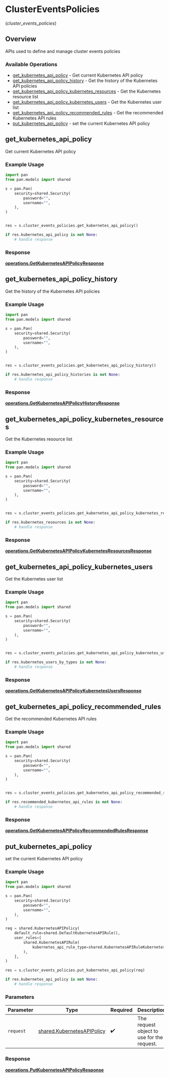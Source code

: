 # ClusterEventsPolicies
(*cluster_events_policies*)

## Overview

APIs used to  define and manage cluster events policies

### Available Operations

* [get_kubernetes_api_policy](#get_kubernetes_api_policy) - Get current Kubernetes API policy
* [get_kubernetes_api_policy_history](#get_kubernetes_api_policy_history) - Get the history of the Kubernetes API policies
* [get_kubernetes_api_policy_kubernetes_resources](#get_kubernetes_api_policy_kubernetes_resources) - Get the Kubernetes resource list
* [get_kubernetes_api_policy_kubernetes_users](#get_kubernetes_api_policy_kubernetes_users) - Get the Kubernetes user list
* [get_kubernetes_api_policy_recommended_rules](#get_kubernetes_api_policy_recommended_rules) - Get the recommended Kubernetes API rules
* [put_kubernetes_api_policy](#put_kubernetes_api_policy) - set the current Kubernetes API policy

## get_kubernetes_api_policy

Get current Kubernetes API policy

### Example Usage

```python
import pan
from pan.models import shared

s = pan.Pan(
    security=shared.Security(
        password="",
        username="",
    ),
)


res = s.cluster_events_policies.get_kubernetes_api_policy()

if res.kubernetes_api_policy is not None:
    # handle response
```


### Response

**[operations.GetKubernetesAPIPolicyResponse](../../models/operations/getkubernetesapipolicyresponse.md)**


## get_kubernetes_api_policy_history

Get the history of the Kubernetes API policies

### Example Usage

```python
import pan
from pan.models import shared

s = pan.Pan(
    security=shared.Security(
        password="",
        username="",
    ),
)


res = s.cluster_events_policies.get_kubernetes_api_policy_history()

if res.kubernetes_api_policy_histories is not None:
    # handle response
```


### Response

**[operations.GetKubernetesAPIPolicyHistoryResponse](../../models/operations/getkubernetesapipolicyhistoryresponse.md)**


## get_kubernetes_api_policy_kubernetes_resources

Get the Kubernetes resource list

### Example Usage

```python
import pan
from pan.models import shared

s = pan.Pan(
    security=shared.Security(
        password="",
        username="",
    ),
)


res = s.cluster_events_policies.get_kubernetes_api_policy_kubernetes_resources()

if res.kubernetes_resources is not None:
    # handle response
```


### Response

**[operations.GetKubernetesAPIPolicyKubernetesResourcesResponse](../../models/operations/getkubernetesapipolicykubernetesresourcesresponse.md)**


## get_kubernetes_api_policy_kubernetes_users

Get the Kubernetes user list

### Example Usage

```python
import pan
from pan.models import shared

s = pan.Pan(
    security=shared.Security(
        password="",
        username="",
    ),
)


res = s.cluster_events_policies.get_kubernetes_api_policy_kubernetes_users()

if res.kubernetes_users_by_types is not None:
    # handle response
```


### Response

**[operations.GetKubernetesAPIPolicyKubernetesUsersResponse](../../models/operations/getkubernetesapipolicykubernetesusersresponse.md)**


## get_kubernetes_api_policy_recommended_rules

Get the recommended Kubernetes API rules

### Example Usage

```python
import pan
from pan.models import shared

s = pan.Pan(
    security=shared.Security(
        password="",
        username="",
    ),
)


res = s.cluster_events_policies.get_kubernetes_api_policy_recommended_rules()

if res.recommended_kubernetes_api_rules is not None:
    # handle response
```


### Response

**[operations.GetKubernetesAPIPolicyRecommendedRulesResponse](../../models/operations/getkubernetesapipolicyrecommendedrulesresponse.md)**


## put_kubernetes_api_policy

set the current Kubernetes API policy

### Example Usage

```python
import pan
from pan.models import shared

s = pan.Pan(
    security=shared.Security(
        password="",
        username="",
    ),
)

req = shared.KubernetesAPIPolicy(
    default_rule=shared.DefaultKubernetesAPIRule(),
    user_rules=[
        shared.KubernetesAPIRule(
            kubernetes_api_rule_type=shared.KubernetesAPIRuleKubernetesAPIRuleType.KUBERNETES_API_RECOMMENDED_RULE,
        ),
    ],
)

res = s.cluster_events_policies.put_kubernetes_api_policy(req)

if res.kubernetes_api_policy is not None:
    # handle response
```

### Parameters

| Parameter                                                                | Type                                                                     | Required                                                                 | Description                                                              |
| ------------------------------------------------------------------------ | ------------------------------------------------------------------------ | ------------------------------------------------------------------------ | ------------------------------------------------------------------------ |
| `request`                                                                | [shared.KubernetesAPIPolicy](../../models/shared/kubernetesapipolicy.md) | :heavy_check_mark:                                                       | The request object to use for the request.                               |


### Response

**[operations.PutKubernetesAPIPolicyResponse](../../models/operations/putkubernetesapipolicyresponse.md)**

